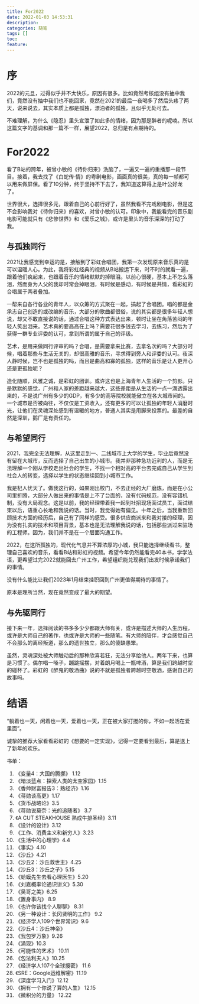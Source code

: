 ```yaml
---
title: For2022 
date: 2022-01-03 14:53:31 
description:
categories: 随笔 
tags: []
toc:
feature:
---
```


# 序

2022的元旦，过得似乎并不太快乐，原因有很多。比如竟然考核组没有抽中我们，竟然没有抽中我们也不能回家，竟然在2021的最后一夜喝多了然后头疼了两天，说来说去，其实本质上都是孤独，漂泊者的孤独，且似乎无处可去。

不难理解，为什么《隐忍》里头宣泄了如此多的情绪，因为那是醉者的呢喃。所以这篇文字的基调和那一篇不一样，展望2022，总归是有点期待的。

<!-- more -->

# For2022

看了B站的跨年，被曾小敏的《待你归来》洗脑了，一遍又一遍的重播那一段节目。接着，我去找了《白蛇传·情》的粤剧电影，画面真的很美，真的每一帧都可以用来做屏保。看了10分钟，终于坚持不下去了，我知道这算得上是叶公好龙了。

世界很大，选择很多元，跟着自己的心前行好了，虽然我看不完戏剧电影，但是这不会影响我对《待你归来》的喜欢，对曾小敏的认可。印象中，我能看完的音乐剧电影可能就只有《悲惨世界》和《爱乐之城》，或许是里头的音乐深深的打动了我。

## 与孤独同行

2021让我感觉到幸运的是，接触到了彩虹合唱团，我第一次发现原来音乐真的是可以温暖人心。为此，我将彩虹经典的视频从B站搬运下来，时不时的就看一遍，跟着他们疯起来，也跟着音乐的情绪默默的掉眼泪。以前心很硬，基本上不怎么落泪，然而身为人父的我却时常会掉眼泪，有时候是感动，有时候是共情，看彩虹的合唱属于两者叠加。

一帮来自各行各业的青年人，以众筹的方式聚在一起，搞起了合唱团。唱的都是金承志自己创造的或改编的音乐，大部分的歌曲都很俗，说的其实都是很多年轻人想说，却又不敢直接说的话，通过合唱这种方式表达出来，顿时让坐在角落苦闷的年轻人笑出泪来。艺术真的要高高在上吗？需要花很多钱去学习，去练习，然后为了获得一群专业评委的认可，拿到所谓的属于自己的评级。

艺术，是用来做同行评审的吗？合唱，是需要拿来比赛，去拿名次的吗？大部分时候，唱着那些与生活无关的，却很高雅的音乐，寻求得到旁人和评委的认可。夜深人静时候，岂不也是孤独的吗，而且是曲高和寡的孤独，这样的音乐是让人更开心还是更孤独呢？

造化随顺，风雅之诚，是彩虹的团训。或许这也是上海青年人生活的一个剪影。只是默默的感觉，广州和人家的差距越来越大，这些差距是从生活的一点一滴透露出来的，不是说广州有多少的GDP，有多少的高等院校就能傲立在各大城市间的。一个城市是否被向往，不仅仅是工资收入，还有更多的可以让孤独的年轻人消磨时光，让他们在灵魂深处感到有温暖的地方，普通人其实是用脚来投票的。最差的自然是深圳，鹅厂是有责任的。

## 与希望同行

2021，我完全无法理解，从这里走到一、二线城市上大学的学生，毕业后竟然没有留在大城市，反而选择了自己出生的小城市。我并非那种急功近利的人，而是无法理解一个刚从学校走出社会的学生，不找一个相对高的平台去完成自己从学生到社会人的转变，选择以学生的状态继续回到小城市工作。

我是杞人忧天了。做我这行的，如果刚出校门，不去正经的大厂磨炼，而是在小公司里折腾，大部分人做出来的事情是上不了台面的，没有代码规范，没有容错机制，没有大局观念。这是以前，我的经理带着我一起到社招现场面试员工，面试结束以后，语重心长地和我说的话。当时，我觉得她有偏见。十年之后，当我重新回顾技术方面的经历后，自己有了同样的感受。很多供应商派来和我对接的经理，因为没有扎实的技术和项目背景，基本也是无法理解我说的话，包括那些派过来驻场的工程师。因为，我们并不是在一个层面沟通工作。

2022，在这所孤独的，现代化气息并不算浓厚的小城，我只能选择继续看书，整理自己喜欢的音乐，看看B站和彩虹的视频。希望今年仍然能看完40本书，学学法语，更希望过完2022就能回去广州工作，希望组织能兑现我们出发时候承诺我们的事情。

没有什么能比让我们2023年1月结束挂职回到广州更值得期待的事情了。

原本是理所当然，现在竟然变成了最大的期望。

## 与先驱同行

接下来一年，选择阅读的书多多少少都跟大师有关，或许是描述大师的人生历程，或许是大师自己的著作，也或许是大师的一些随笔。有大师的陪伴，才会感觉自己不会那么的离经叛道，那么的遗世独立，那么的傻缺愚笨。

虽然，灵魂深处被大师触动后的那种欣喜若狂，无法分享给他人。两年下来，也算是习惯了。偶尔唱一嗓子，蹦跳摇摆，对着朗月喝上一瓶啤酒，算是我们跨越时空的碰杯了。彩虹的《醉鬼的敬酒曲》说的不就是孤独者跨越时空敬酒，感谢自己的故事吗。

# 结语

“躺着也一天，闲着也一天，爱着也一天，正在被大家打搅的你，不如一起活在爱里面”。

诚挚的推荐大家看看彩虹的《想要的一定实现》，记得一定要看到最后，算是送上了新年的欢乐。

书单：

1. 《变量4：大国的腾挪》 1.12
2. 《暗淡蓝点：探索人类的太空家园》1.15
3. 《香帅财富报告3：熟经济》1.16
4. 《蒋勋谈高更》1.17
5. 《货币战略论》3.5
6. 《蒋勋说莫奈：光的追随者》 3.7
7. 《A CUT STEAKHOUSE 熟成牛排圣经》3.11
8. 《设计的设计》3.12
9. 《工作、消费主义和新穷人》3.23
10. 《生活中的心理学》4.4
11. 《事实》4.10
12. 《沙丘》4.21
13. 《沙丘2：沙丘救世主》4.25
14. 《沙丘3：沙丘之子》5.15
15. 《蛤蟆先生去看心理医生》5.20
16. 《刘嘉概率论通识讲义》5.30
17. 《吴哥之美》6.25
18. 《置身事内》  8.9
19. 《也许你该找个人聊聊》 8.31
20. 《另一种设计：长冈贤明的工作》 9.2
21. 《经济学人109个世界常识》9.6
22. 《沙丘4：沙丘神帝》
23. 《我包罗万象》9.26
24. 《涌现》10.3
25. 《可能性的艺术》 10.11
26. 《包法利夫人》10.25
27. 《经济学人107个全球搜密》 11.6
28. 《SRE：Google运维解密》11.19
29. 《深度学习入门》12.12
30. 《拥有一个你说了算的人生》 12.15
31. 《微积分的力量》 12.22

